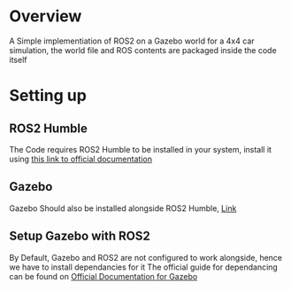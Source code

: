 # Overview
A Simple implementiation of ROS2 on a Gazebo world for a 4x4 car simulation, the world file and ROS contents are packaged inside the code itself

# Setting up
## ROS2 Humble
The Code requires ROS2 Humble to be installed in your system, install it using [this link to official documentation](https://docs.ros.org/en/humble/index.html)

## Gazebo
Gazebo Should also be installed alongside ROS2 Humble, [Link](https://gazebosim.org/docs/latest/install/)

## Setup Gazebo with ROS2
By Default, Gazebo and ROS2 are not configured to work alongside, hence we have to install dependancies for it
The official guide for dependancing can be found on [Official Documentation for Gazebo](https://gazebosim.org/docs/latest/ros_installation/)
